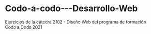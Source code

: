 # Codo-a-codo---Desarrollo-Web
Ejercicios de la cátedra 2102 - Diseño Web del programa de formación Codo a Codo 2021
